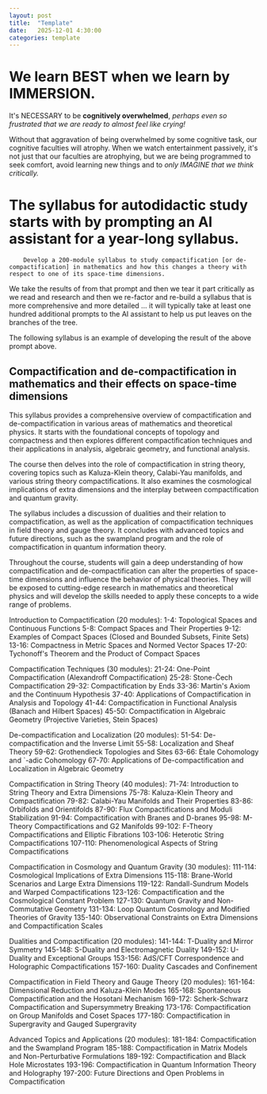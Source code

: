 ```yaml
---
layout: post
title:  "Template"
date:   2025-12-01 4:30:00
categories: template
---
```


# We learn BEST when we learn by IMMERSION. 


It's NECESSARY to be **cognitively overwhelmed**, *perhaps even so frustrated that we are ready to almost feel like crying!* 

Without that aggravation of being overwhelmed by some cognitive task, our cognitive faculties will atrophy. When we watch entertainment passively, it's not just that our faculties are atrophying, but we are being programmed to seek comfort, avoid learning new things and to *only IMAGINE that we think critically.*

# The syllabus for autodidactic study starts with by prompting an AI assistant for a year-long syllabus.

        Develop a 200-module syllabus to study compactification [or de-compactification] in mathematics and how this changes a theory with respect to one of its space-time dimensions.

We take the results of from that prompt and then we tear it part critically as we read and research and then we re-factor and re-build a syllabus that is more comprehensive and more detailed ... it will typically take at least one hundred additional prompts to the AI assistant to help us put leaves on the branches of the tree.

The following syllabus is an example of developing the result of the above prompt above.

## Compactification and de-compactification in mathematics and their effects on space-time dimensions

This syllabus provides a comprehensive overview of compactification and de-compactification in various areas of mathematics and theoretical physics. It starts with the foundational concepts of topology and compactness and then explores different compactification techniques and their applications in analysis, algebraic geometry, and functional analysis.

The course then delves into the role of compactification in string theory, covering topics such as Kaluza-Klein theory, Calabi-Yau manifolds, and various string theory compactifications. It also examines the cosmological implications of extra dimensions and the interplay between compactification and quantum gravity.

The syllabus includes a discussion of dualities and their relation to compactification, as well as the application of compactification techniques in field theory and gauge theory. It concludes with advanced topics and future directions, such as the swampland program and the role of compactification in quantum information theory.

Throughout the course, students will gain a deep understanding of how compactification and de-compactification can alter the properties of space-time dimensions and influence the behavior of physical theories. They will be exposed to cutting-edge research in mathematics and theoretical physics and will develop the skills needed to apply these concepts to a wide range of problems.

Introduction to Compactification (20 modules):
1-4: Topological Spaces and Continuous Functions
5-8: Compact Spaces and Their Properties
9-12: Examples of Compact Spaces (Closed and Bounded Subsets, Finite Sets)
13-16: Compactness in Metric Spaces and Normed Vector Spaces
17-20: Tychonoff's Theorem and the Product of Compact Spaces

Compactification Techniques (30 modules):
21-24: One-Point Compactification (Alexandroff Compactification)
25-28: Stone-Čech Compactification
29-32: Compactification by Ends
33-36: Martin's Axiom and the Continuum Hypothesis
37-40: Applications of Compactification in Analysis and Topology
41-44: Compactification in Functional Analysis (Banach and Hilbert Spaces)
45-50: Compactification in Algebraic Geometry (Projective Varieties, Stein Spaces)

De-compactification and Localization (20 modules):
51-54: De-compactification and the Inverse Limit
55-58: Localization and Sheaf Theory
59-62: Grothendieck Topologies and Sites
63-66: Étale Cohomology and `-adic Cohomology
67-70: Applications of De-compactification and Localization in Algebraic Geometry

Compactification in String Theory (40 modules):
71-74: Introduction to String Theory and Extra Dimensions
75-78: Kaluza-Klein Theory and Compactification
79-82: Calabi-Yau Manifolds and Their Properties
83-86: Orbifolds and Orientifolds
87-90: Flux Compactifications and Moduli Stabilization
91-94: Compactification with Branes and D-branes
95-98: M-Theory Compactifications and G2 Manifolds
99-102: F-Theory Compactifications and Elliptic Fibrations
103-106: Heterotic String Compactifications
107-110: Phenomenological Aspects of String Compactifications

Compactification in Cosmology and Quantum Gravity (30 modules):
111-114: Cosmological Implications of Extra Dimensions
115-118: Brane-World Scenarios and Large Extra Dimensions
119-122: Randall-Sundrum Models and Warped Compactifications
123-126: Compactification and the Cosmological Constant Problem
127-130: Quantum Gravity and Non-Commutative Geometry
131-134: Loop Quantum Cosmology and Modified Theories of Gravity
135-140: Observational Constraints on Extra Dimensions and Compactification Scales

Dualities and Compactification (20 modules):
141-144: T-Duality and Mirror Symmetry
145-148: S-Duality and Electromagnetic Duality
149-152: U-Duality and Exceptional Groups
153-156: AdS/CFT Correspondence and Holographic Compactifications
157-160: Duality Cascades and Confinement

Compactification in Field Theory and Gauge Theory (20 modules):
161-164: Dimensional Reduction and Kaluza-Klein Modes
165-168: Spontaneous Compactification and the Hosotani Mechanism
169-172: Scherk-Schwarz Compactification and Supersymmetry Breaking
173-176: Compactification on Group Manifolds and Coset Spaces
177-180: Compactification in Supergravity and Gauged Supergravity

Advanced Topics and Applications (20 modules):
181-184: Compactification and the Swampland Program
185-188: Compactification in Matrix Models and Non-Perturbative Formulations
189-192: Compactification and Black Hole Microstates
193-196: Compactification in Quantum Information Theory and Holography
197-200: Future Directions and Open Problems in Compactification

